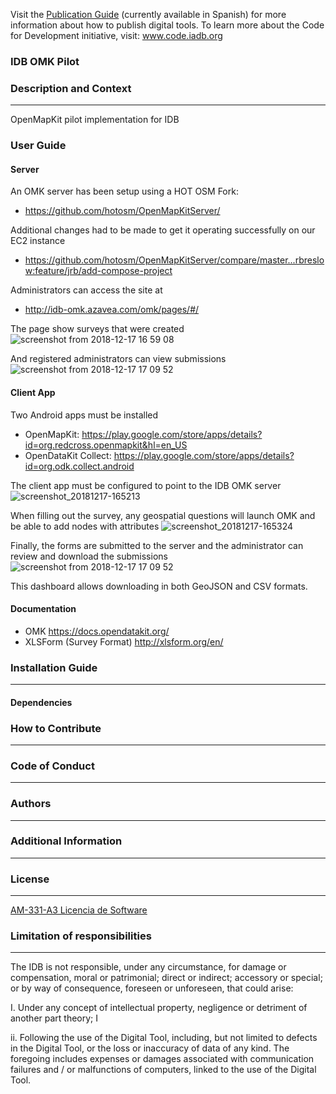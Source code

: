 Visit the [Publication Guide](el-bid.github.io/guia-de-publicacion/) (currently available in Spanish) for more information about how to publish digital tools.
To learn more about the Code for Development initiative, visit: www.code.iadb.org

### IDB OMK Pilot
### Description and Context
---

OpenMapKit pilot implementation for IDB

### User Guide

#### Server
An OMK server has been setup using a HOT OSM Fork:
* https://github.com/hotosm/OpenMapKitServer/

Additional changes had to be made to get it operating successfully on our EC2 instance
* https://github.com/hotosm/OpenMapKitServer/compare/master...rbreslow:feature/jrb/add-compose-project

Administrators can access the site at
* http://idb-omk.azavea.com/omk/pages/#/

The page show surveys that were created
![screenshot from 2018-12-17 16 59 08](https://user-images.githubusercontent.com/1014341/50119006-6ef06200-021f-11e9-8e7f-f8f1b0c9032c.png)

And registered administrators can view submissions
![screenshot from 2018-12-17 17 09 52](https://user-images.githubusercontent.com/1014341/50119005-6ef06200-021f-11e9-96e1-16ae6b9334f6.png)

#### Client App
Two Android apps must be installed
* OpenMapKit: https://play.google.com/store/apps/details?id=org.redcross.openmapkit&hl=en_US
* OpenDataKit Collect: https://play.google.com/store/apps/details?id=org.odk.collect.android

The client app must be configured to point to the IDB OMK server
![screenshot_20181217-165213](https://user-images.githubusercontent.com/1014341/50118987-639d3680-021f-11e9-910d-a0509d9b4f76.png)

When filling out the survey, any geospatial questions will launch OMK and be able to add nodes with attributes
![screenshot_20181217-165324](https://user-images.githubusercontent.com/1014341/50118981-6304a000-021f-11e9-9dbe-50393f6b5d03.png)

Finally, the forms are submitted to the server and the administrator can review and download the submissions
![screenshot from 2018-12-17 17 09 52](https://user-images.githubusercontent.com/1014341/50119005-6ef06200-021f-11e9-96e1-16ae6b9334f6.png)

This dashboard allows downloading in both GeoJSON and CSV formats.

#### Documentation
* OMK https://docs.opendatakit.org/
* XLSForm (Survey Format) http://xlsform.org/en/

### Installation Guide
---

#### Dependencies

### How to Contribute
---

### Code of Conduct
---

### Authors
---

### Additional Information
---

### License
---

[AM-331-A3 Licencia de Software](LICENSE.md)

### Limitation of responsibilities
---

The IDB is not responsible, under any circumstance, for damage or compensation, moral or patrimonial; direct or indirect; accessory or special; or by way of consequence, foreseen or unforeseen, that could arise:

I. Under any concept of intellectual property, negligence or detriment of another part theory; I

ii. Following the use of the Digital Tool, including, but not limited to defects in the Digital Tool, or the loss or inaccuracy of data of any kind. The foregoing includes expenses or damages associated with communication failures and / or malfunctions of computers, linked to the use of the Digital Tool.
